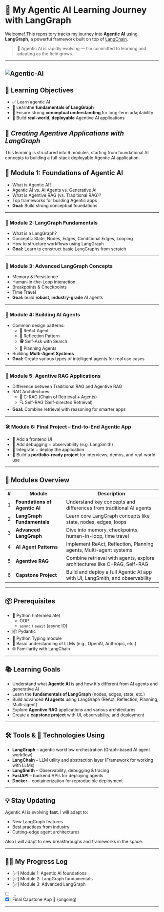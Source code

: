 # 🤖 My Agentic AI Learning Journey with LangGraph

Welcome! This repository tracks my journey into **Agentic AI** using **LangGraph**, a powerful framework built on top of [LangChain](https://github.com/langchain-ai/langchain). 
> 🧠 Agentic AI is rapidly evolving — I’m committed to learning and adapting as the field grows.

---

![Agentic-AI](https://i.ibb.co/WNC6tPzG/Agentic-AI.png)
---



## 🎯 Learning Objectives

- ✅ Learn agentic  AI 
- 🧠 Learnthe **fundamentals of LangGraph**
- 🚀 Ensure strong **conceptual understanding** for long-term adaptability
- 🔧 Build **real-world, deployable** Agentive AI applications

## 📘  *Creating Agentive Applications with LangGraph*

This learning  is structured into 6 modules, starting from foundational AI concepts to building a full-stack deployable Agentic AI application.
## 📘 Module 1: Foundations of Agentic AI

- What is Agentic AI?
- Agentic AI vs. AI Agents vs. Generative AI
- What is Agentive RAG (vs. Traditional RAG)?
- Top frameworks for building Agentic apps
- **Goal:** Build strong conceptual foundations

---

### 🧩 Module 2: LangGraph Fundamentals

- What is a LangGraph?
- Concepts: State, Nodes, Edges, Conditional Edges, Looping
- How to structure workflows using LangGraph
- **Goal:** Learn to construct basic LangGraphs from scratch

---

### 🧠 Module 3: Advanced LangGraph Concepts

- Memory & Persistence
- Human-in-the-Loop interaction
- Breakpoints & Checkpoints
- Time Travel
- **Goal:**  build **robust, industry-grade** AI agents

---

### 🤖 Module 4: Building AI Agents

- Common design patterns:
  - 🧠 ReAct Agent
  - 🔁 Reflection Pattern
  - 🕵️ Self-Ask with Search
  - 📅 Planning Agents
- Building **Multi-Agent Systems**
- **Goal:** Create various types of intelligent agents for real use cases

---

### 📄 Module 5: Agentive RAG Applications

- Difference between Traditional RAG and Agentive RAG
- RAG Architectures:
  - 🧠 C-RAG (Chain of Retrieval + Agents)
  - 🔍 Self-RAG (Self-directed Retrieval)
- **Goal:** Combine retrieval with reasoning for smarter apps

---

### 🛠️ Module 6: Final Project – End-to-End Agentic App

- 🎨 Add a frontend UI
- 🐞 Add debugging + observability (e.g. LangSmith)
- 🚀 Integrate + deploy the application
- 🎯 Build a **portfolio-ready project** for interviews, demos, and real-world use

---


## 🧩 Modules Overview

| # | Module | Description |
|---|--------|-------------|
| 1 | **Foundations of Agentic AI** | Understand key concepts and differences from traditional AI agents |
| 2 | **LangGraph Fundamentals** | Learn core LangGraph concepts like state, nodes, edges, loops |
| 3 | **Advanced LangGraph** | Dive into memory, checkpoints, human-in-loop, time travel |
| 4 | **AI Agent Patterns** | Implement ReAct, Reflection, Planning agents, Multi-agent systems |
| 5 | **Agentive RAG** | Combine retrieval with agents, explore architectures like C-RAG, Self-RAG |
| 6 | **Capstone Project** | Build and deploy a full Agentic AI app with UI, LangSmith, and observability |

---



## 📦 Prerequisites

- 🐍 Python (Intermediate)
  - OOP
  - `async` / `await`  (async IO)
- 📦 Pydantic
- 🧩 Python Typing module
- 🧠 Basic understanding of LLMs (e.g., OpenAI, Anthropic, etc.)
- 🌐 Familiarity with LangChain 

---

## 📚 Learning Goals

- Understand what **Agentic AI** is and how it's different from AI agents and generative AI
- Learn the **fundamentals of LangGraph** (nodes, edges, state, etc.)
- Build advanced **AI agents** using LangGraph (ReAct, Reflection, Planning, Multi-agent)
- Explore **Agentive RAG** applications and various architectures
- Create a **capstone project** with UI, observability, and deployment

---
##  🛠️ Tools & 📌 Technologies Using

- **LangGraph** – agentic workflow orchestration (Graph-based AI agent workflow)
- **LangChain** – LLM utility and abstraction layer (Framework for working with LLMs)
- **LangSmith** – Observability, debugging & tracing
- **FastAPI**  – backend APIs for deploying agents
- **Docker** – containerization for  reproducible deployment

---

## 💡 Stay Updating

Agentic AI is evolving **fast**. I will adapt to:
- New LangGraph features
- Best practices from industry
- Cutting-edge agent architectures

Also I will adapt to new breakthroughs and frameworks in the space.


---


## 🧑‍💻 My Progress Log

- [✅] Module 1: Agentic AI foundations
- [✅] Module 2: LangGraph fundamentals
- [✅] Module 3: Advanced LangGraph
- [ ]  ...
- [x] Final Capstone App 🚀  (ongoing)

---


